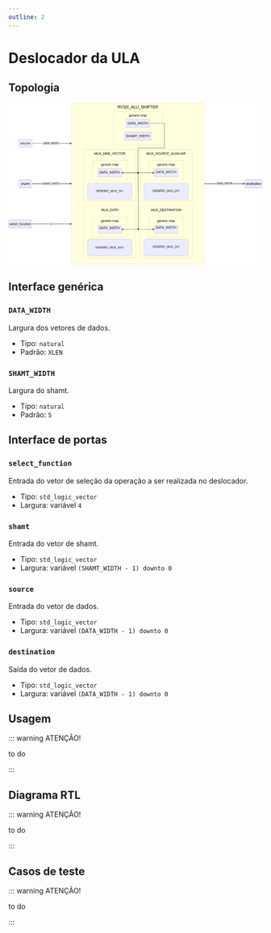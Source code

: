 ```yaml
---
outline: 2
---
```


# Deslocador da ULA

## Topologia

![alt text](/public/images/reference/report_components/rv32i_alu_shifter.drawio.svg)

## Interface genérica

### `DATA_WIDTH` <Badge type="neutral" text="GENERIC" />

Largura dos vetores de dados.

- Tipo: `natural`
- Padrão: `XLEN`

### `SHAMT_WIDTH` <Badge type="neutral" text="GENERIC" />

Largura do shamt.

- Tipo: `natural`
- Padrão: `5`

## Interface de portas

### `select_function` <Badge type="success" text="INPUT" />

Entrada do vetor de seleção da operação a ser realizada no deslocador.

- Tipo: `std_logic_vector`
- Largura: variável `4`

### `shamt` <Badge type="success" text="INPUT" />

Entrada do vetor de shamt.

- Tipo: `std_logic_vector`
- Largura: variável `(SHAMT_WIDTH - 1) downto 0`

### `source` <Badge type="success" text="INPUT" />

Entrada do vetor de dados.

- Tipo: `std_logic_vector`
- Largura: variável `(DATA_WIDTH - 1) downto 0`

### `destination` <Badge type="danger" text="OUTPUT" />

Saída do vetor de dados.

- Tipo: `std_logic_vector`
- Largura: variável `(DATA_WIDTH - 1) downto 0`

## Usagem

::: warning ATENÇÃO!

to do

:::

## Diagrama RTL

::: warning ATENÇÃO!

to do

:::

## Casos de teste

::: warning ATENÇÃO!

to do

:::
